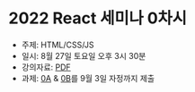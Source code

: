 # 2022 React 세미나 0차시

* 주제: HTML/CSS/JS
* 일시: 8월 27일 토요일 오후 3시 30분
* 강의자료: [PDF](./seminar-0.pdf)
* 과제: [0A](./assignment-0A.md) & [0B](./assignment-0B.md)를 9월 3일 자정까지 제출